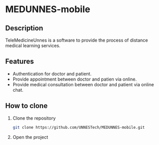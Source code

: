 # MEDUNNES-mobile
## Description
TeleMedicineUnnes is a software to provide the process of distance medical learning services.
## Features
- Authentication for doctor and patient.
- Provide appointment between doctor and patien via online.
- Provide medical consultation between doctor and patient via online chat.
## How to clone
1. Clone the repository
   ```bash
   git clone https://github.com/UNNESTech/MEDUNNES-mobile.git
   ```
2. Open the project
